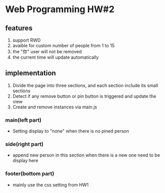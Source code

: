 # Web Programming HW#2

## features
1. support RWD
2. avaible for custom number of people from 1 to 15
3. the "你" user will not be removed
4. the current time will update automatically 

## implementation
1. Divide the page into three sections, and each section include its small sections
2. Detect if any remove button or pin button is triggered and update the view
3. Create and remove instances via main.js

### main(left part)
- Setting display to "none" when there is no pined person

### side(right part)
- append new person in this section when there is a new one need to be display here

### footer(bottom part)
- mainly use the css setting from HW1